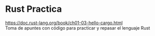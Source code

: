 # Rust Practica
https://doc.rust-lang.org/book/ch01-03-hello-cargo.html  
Toma de apuntes con código para practicar y repasar el lenguaje Rust  
